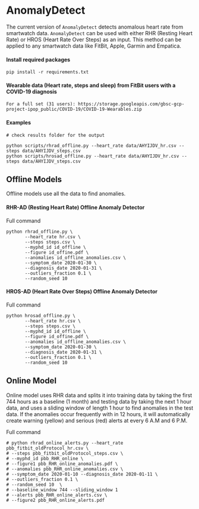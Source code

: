 # AnomalyDetect
The current version of `AnomalyDetect` detects anomalous heart rate from smartwatch data. `AnomalyDetect` can be used with either RHR (Resting Heart Rate) or HROS (Heart Rate Over Steps) as an input. This method can be applied to any smartwatch data like FitBit, Apple, Garmin and Empatica.


#### Install required packages

```
pip install -r requirements.txt
```

#### Wearable data (Heart rate, steps and sleep) from FitBit users with a COVID-19 diagnosis

```
For a full set (31 users): https://storage.googleapis.com/gbsc-gcp-project-ipop_public/COVID-19/COVID-19-Wearables.zip
```

#### Examples

```
# check results folder for the output

python scripts/rhrad_offline.py --heart_rate data/AHYIJDV_hr.csv --steps data/AHYIJDV_steps.csv
python scripts/hrosad_offline.py --heart_rate data/AHYIJDV_hr.csv --steps data/AHYIJDV_steps.csv
```

## Offline Models 

Offline models use all the data to find anomalies.

#### RHR-AD (Resting Heart Rate) Offline Anomaly Detector

Full command 
```
python rhrad_offline.py \
       --heart_rate hr.csv \
       --steps steps.csv \
       --myphd_id id_offline \
       --figure id_offine.pdf \
       --anomalies id_offline_anomalies.csv \
       --symptom_date 2020-01-30 \
       --diagnosis_date 2020-01-31 \
       --outliers_fraction 0.1 \
       --random_seed 10 
 ```
 

#### HROS-AD (Heart Rate Over Steps) Offline Anomaly Detector

Full command 
```
python hrosad_offline.py \
       --heart_rate hr.csv \
       --steps steps.csv \
       --myphd_id id_offline \
       --figure id_offine.pdf \
       --anomalies id_offline_anomalies.csv \
       --symptom_date 2020-01-30 \
       --diagnosis_date 2020-01-31 \
       --outliers_fraction 0.1 \
       --random_seed 10 
 ```
 
 

## Online Model

Online model uses RHR data and splits it into training data by taking the first 744 hours as a baseline (1 month) and testing data by taking the next 1 hour data, and uses a sliding window of length 1 hour to find anomalies in the test data. If the anomalies occur frequently with in 12 hours, it will automatically create warning (yellow) and serious (red) alerts at every 6 A.M and 6 P.M.

Full command
```
# python rhrad_online_alerts.py --heart_rate pbb_fitbit_oldProtocol_hr.csv \
# --steps pbb_fitbit_oldProtocol_steps.csv \
# --myphd_id pbb_RHR_online \
# --figure1 pbb_RHR_online_anomalies.pdf \
# --anomalies pbb_RHR_online_anomalies.csv \
# --symptom_date 2020-01-10 --diagnosis_date 2020-01-11 \
# --outliers_fraction 0.1 \
# --random_seed 10  \
# --baseline_window 744 --sliding_window 1 
# --alerts pbb_RHR_online_alerts.csv \
# --figure2 pbb_RHR_online_alerts.pdf
```
